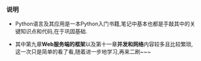 ### 说明

* Python语言及其应用是一本Python入门书籍,笔记中基本也都是手敲其中的关键知识点和代码,在于巩固基础.

* 其中第九章**Web服务端的框架**以及第十一章**并发和网络**内容较多且比较繁琐,这一次只是简单的看了看,随着进一步地学习,再来二刷~~~
